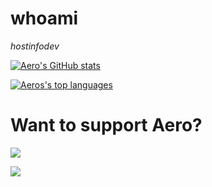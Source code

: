 # whoami

*hostinfodev*

[![Aero's GitHub stats](https://github-readme-stats.vercel.app/api?username=A3r0Labs&count_private=true&show_icons=true&theme=tokyonight)](https://github.com/anuraghazra/github-readme-stats)

[![Aeros's top languages](https://github-readme-stats.vercel.app/api/top-langs/?username=A3r0Labs&theme=tokyonight&langs_count=10&layout=compact)](https://github.com/anuraghazra/github-readme-stats)

# Want to support Aero?

![](https://camo.githubusercontent.com/cd07f1a5d90e454e7bbf69d22ebe4cdbd3a0b3dcf56ba0b6c2495a8e99c776be/68747470733a2f2f6b6f2d66692e636f6d2f696d672f676974687562627574746f6e5f736d2e737667)

![](https://img.shields.io/badge/Cash%20App-$aerolabs-green)

